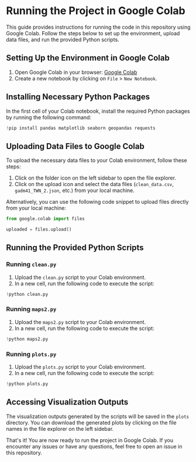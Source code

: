 # Running the Project in Google Colab

This guide provides instructions for running the code in this repository using Google Colab. Follow the steps below to set up the environment, upload data files, and run the provided Python scripts.

## Setting Up the Environment in Google Colab

1. Open Google Colab in your browser: [Google Colab](https://colab.research.google.com/)
2. Create a new notebook by clicking on `File` > `New Notebook`.

## Installing Necessary Python Packages

In the first cell of your Colab notebook, install the required Python packages by running the following command:

```python
!pip install pandas matplotlib seaborn geopandas requests
```

## Uploading Data Files to Google Colab

To upload the necessary data files to your Colab environment, follow these steps:

1. Click on the folder icon on the left sidebar to open the file explorer.
2. Click on the upload icon and select the data files (`clean_data.csv`, `gadm41_TWN_2.json`, etc.) from your local machine.

Alternatively, you can use the following code snippet to upload files directly from your local machine:

```python
from google.colab import files

uploaded = files.upload()
```

## Running the Provided Python Scripts

### Running `clean.py`

1. Upload the `clean.py` script to your Colab environment.
2. In a new cell, run the following code to execute the script:

```python
!python clean.py
```

### Running `maps2.py`

1. Upload the `maps2.py` script to your Colab environment.
2. In a new cell, run the following code to execute the script:

```python
!python maps2.py
```

### Running `plots.py`

1. Upload the `plots.py` script to your Colab environment.
2. In a new cell, run the following code to execute the script:

```python
!python plots.py
```

## Accessing Visualization Outputs

The visualization outputs generated by the scripts will be saved in the `plots` directory. You can download the generated plots by clicking on the file names in the file explorer on the left sidebar.

That's it! You are now ready to run the project in Google Colab. If you encounter any issues or have any questions, feel free to open an issue in this repository.
